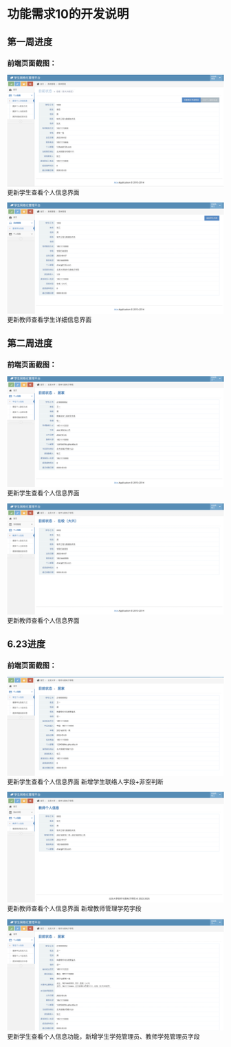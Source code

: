 # 功能需求10的开发说明

## 第一周进度

### 前端页面截图：

![输入图片说明](image.png)
更新学生查看个人信息界面

![输入图片说明](image2.png)
更新教师查看学生详细信息界面

## 第二周进度

### 前端页面截图：

![输入图片说明](image4.png)
更新学生查看个人信息界面

![输入图片说明](image3.png)
更新教师查看个人信息界面

## 6.23进度

### 前端页面截图：

![输入图片说明](image5.png)
更新学生查看个人信息界面  新增学生联络人字段+非空判断

![输入图片说明](image6.png)
更新教师查看个人信息界面  新增教师管理学苑字段

![输入图片说明](image7.png)
更新学生查看个人信息功能，新增学生学苑管理员、教师学苑管理员字段